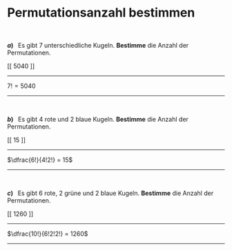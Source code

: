 <!--
version:  0.0.1

language: de

@style
main > *:not(:last-child) {
  margin-bottom: 3rem;
}

input {
    text-align: center;
}

.flex-container {
    display: flex;
    flex-wrap: wrap;
    align-items: stretch;
    gap: 20px;
}

.flex-child {
    flex: 1;
    min-width: 350px;
    margin-right: 20px;
}

@media (max-width: 400px) {
    .flex-child {
        flex: 100%;
        margin-right: 0;
    }
}
@end

formula: \carry   \textcolor{red}{\scriptsize #1}
formula: \digit   \rlap{\carry{#1}}\phantom{#2}#2
formula: \permil  \text{‰}

import: https://raw.githubusercontent.com/LiaTemplates/Tikz-Jax/main/README.md

script: https://cdn.jsdelivr.net/gh/LiaTemplates/Tikz-Jax@main/dist/index.js


tags: Fakultät, Bruchrechnung, leicht, niedrig, Bestimme

comment: Bestimme die Anzahl der Permutationen für das beschriebene Szenario.

author: Martin Lommatzsch

-->




# Permutationsanzahl bestimmen

<br>

__$a)\;\;$__ Es gibt $7$ unterschiedliche Kugeln. **Bestimme** die Anzahl der Permutationen.

[[  5040   ]] 
**********
$7! = 5040$
**********

<br>

__$b)\;\;$__ Es gibt $4$ rote und $2$ blaue Kugeln. **Bestimme** die Anzahl der Permutationen.

[[  15     ]] 
**********
$\dfrac{6!}{4!2!} = 15$
**********


<br>

__$c)\;\;$__ Es gibt $6$ rote, $2$ grüne und $2$ blaue Kugeln. **Bestimme** die Anzahl der Permutationen.

[[  1260   ]] 
**********
$\dfrac{10!}{6!2!2!} = 1260$
**********


<br>
<br>
<br>
<br>
<br>
<br>


